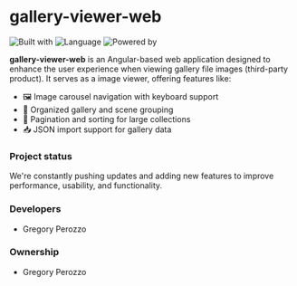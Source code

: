 # gallery-viewer-web

![Built with](https://img.shields.io/badge/built%20with-Angular-DD0031)
![Language](https://img.shields.io/badge/language-TypeScript-3178C6)
![Powered by](https://img.shields.io/badge/powered%20by-energy%20drinks-ff69b4)

**gallery-viewer-web** is an Angular-based web application designed to enhance the user experience when viewing gallery file images (third-party product). It serves as a image viewer, offering features like:

- 🖼️ Image carousel navigation with keyboard support
- 📂 Organized gallery and scene grouping  
- 🧭 Pagination and sorting for large collections  
- 📥 JSON import support for gallery data

<h3>Project status</h3>

We're constantly pushing updates and adding new features to improve performance, usability, and functionality.

<h3>Developers</h3>

- Gregory Perozzo

<h3>Ownership</h3>

- Gregory Perozzo
